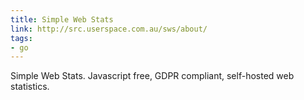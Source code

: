 ```yaml
---
title: Simple Web Stats
link: http://src.userspace.com.au/sws/about/
tags:
- go
---
```


Simple Web Stats. Javascript free, GDPR compliant, self-hosted web statistics.
